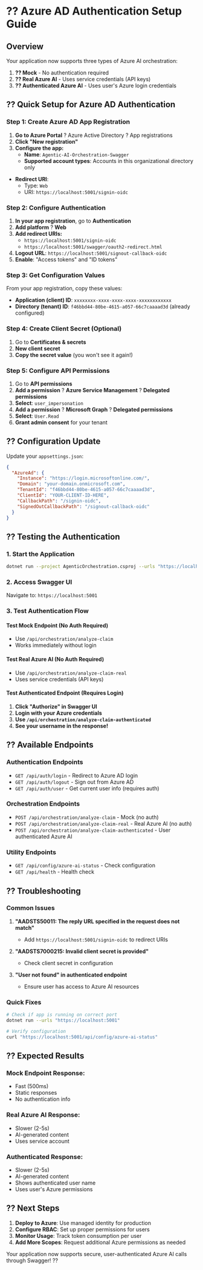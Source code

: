 # ?? Azure AD Authentication Setup Guide

## Overview

Your application now supports three types of Azure AI orchestration:

1. **?? Mock** - No authentication required
2. **?? Real Azure AI** - Uses service credentials (API keys)
3. **?? Authenticated Azure AI** - Uses user's Azure login credentials

## ?? Quick Setup for Azure AD Authentication

### Step 1: Create Azure AD App Registration

1. **Go to Azure Portal** ? Azure Active Directory ? App registrations
2. **Click "New registration"**
3. **Configure the app:**
   - **Name**: `Agentic-AI-Orchestration-Swagger`
   - **Supported account types**: Accounts in this organizational directory only
- **Redirect URI**: 
     - Type: `Web`
     - URI: `https://localhost:5001/signin-oidc`

### Step 2: Configure Authentication

1. **In your app registration**, go to **Authentication**
2. **Add platform** ? **Web**
3. **Add redirect URIs:**
   - `https://localhost:5001/signin-oidc`
   - `https://localhost:5001/swagger/oauth2-redirect.html`
4. **Logout URL**: `https://localhost:5001/signout-callback-oidc`
5. **Enable**: "Access tokens" and "ID tokens"

### Step 3: Get Configuration Values

From your app registration, copy these values:

- **Application (client) ID**: `xxxxxxxx-xxxx-xxxx-xxxx-xxxxxxxxxxxx`
- **Directory (tenant) ID**: `f46bbd44-80be-4615-a057-66c7caaaad3d` (already configured)

### Step 4: Create Client Secret (Optional)

1. Go to **Certificates & secrets**
2. **New client secret**
3. **Copy the secret value** (you won't see it again!)

### Step 5: Configure API Permissions

1. Go to **API permissions**
2. **Add a permission** ? **Azure Service Management** ? **Delegated permissions**
3. **Select**: `user_impersonation`
4. **Add a permission** ? **Microsoft Graph** ? **Delegated permissions**
5. **Select**: `User.Read`
6. **Grant admin consent** for your tenant

## ?? Configuration Update

Update your `appsettings.json`:

```json
{
  "AzureAd": {
    "Instance": "https://login.microsoftonline.com/",
    "Domain": "your-domain.onmicrosoft.com",
    "TenantId": "f46bbd44-80be-4615-a057-66c7caaaad3d",
    "ClientId": "YOUR-CLIENT-ID-HERE",
    "CallbackPath": "/signin-oidc",
    "SignedOutCallbackPath": "/signout-callback-oidc"
  }
}
```

## ?? Testing the Authentication

### 1. Start the Application
```bash
dotnet run --project AgenticOrchestration.csproj --urls "https://localhost:5001"
```

### 2. Access Swagger UI
Navigate to: `https://localhost:5001`

### 3. Test Authentication Flow

#### **Test Mock Endpoint (No Auth Required)**
- Use `/api/orchestration/analyze-claim`
- Works immediately without login

#### **Test Real Azure AI (No Auth Required)**
- Use `/api/orchestration/analyze-claim-real`
- Uses service credentials (API keys)

#### **Test Authenticated Endpoint (Requires Login)**
1. **Click "Authorize" in Swagger UI**
2. **Login with your Azure credentials**
3. **Use `/api/orchestration/analyze-claim-authenticated`**
4. **See your username in the response!**

## ?? Available Endpoints

### Authentication Endpoints
- `GET /api/auth/login` - Redirect to Azure AD login
- `GET /api/auth/logout` - Sign out from Azure AD
- `GET /api/auth/user` - Get current user info (requires auth)

### Orchestration Endpoints
- `POST /api/orchestration/analyze-claim` - Mock (no auth)
- `POST /api/orchestration/analyze-claim-real` - Real Azure AI (no auth)
- `POST /api/orchestration/analyze-claim-authenticated` - User authenticated Azure AI

### Utility Endpoints
- `GET /api/config/azure-ai-status` - Check configuration
- `GET /api/health` - Health check

## ?? Troubleshooting

### Common Issues

1. **"AADSTS50011: The reply URL specified in the request does not match"**
   - Add `https://localhost:5001/signin-oidc` to redirect URIs

2. **"AADSTS7000215: Invalid client secret is provided"**
   - Check client secret in configuration

3. **"User not found" in authenticated endpoint**
   - Ensure user has access to Azure AI resources

### Quick Fixes

```bash
# Check if app is running on correct port
dotnet run --urls "https://localhost:5001"

# Verify configuration
curl "https://localhost:5001/api/config/azure-ai-status"
```

## ?? Expected Results

### **Mock Endpoint Response**: 
- Fast (500ms)
- Static responses
- No authentication info

### **Real Azure AI Response**: 
- Slower (2-5s)
- AI-generated content
- Uses service account

### **Authenticated Response**: 
- Slower (2-5s)
- AI-generated content
- Shows authenticated user name
- Uses user's Azure permissions

## ?? Next Steps

1. **Deploy to Azure**: Use managed identity for production
2. **Configure RBAC**: Set up proper permissions for users
3. **Monitor Usage**: Track token consumption per user
4. **Add More Scopes**: Request additional Azure permissions as needed

Your application now supports secure, user-authenticated Azure AI calls through Swagger! ??